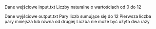 Dane wejściowe input.txt
Liczby naturalne o wartościach od 0 do 12

Dane wyjściowe output.txt
Pary liczb sumujące się do 12
Pierwsza liczba pary mniejsza lub równa od drugiej
Liczba nie może być użyta dwa razy